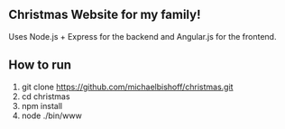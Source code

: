 Christmas Website for my family!
--------------------------------
Uses Node.js + Express for the backend and Angular.js for the frontend.

## How to run
   1. git clone https://github.com/michaelbishoff/christmas.git
   2. cd christmas
   3. npm install
   4. node ./bin/www

